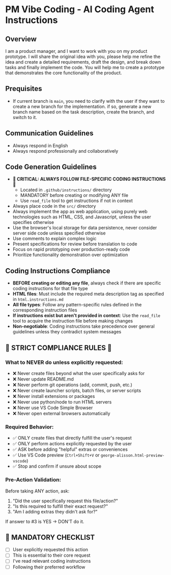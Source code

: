 # PM Vibe Coding  - AI Coding Agent Instructions

## Overview

I am a product manager, and I want to work with you on my product prototype. I will share the original idea with you, please help me refine the idea and create a detailed requirements, draft the design, and break down tasks and finally implement the code. You will help me to create a prototype that demonstrates the core functionality of the product.

## Prequisites

- If current branch is `main`, you need to clarify with the user if they want to create a new branch for the implementation. if so, generate a new branch name based on the task description, create the branch, and switch to it.

## Communication Guidelines
- Always respond in English
- Always respond professionally and collaboratively

## Code Generation Guidelines
- **🚨 CRITICAL: ALWAYS FOLLOW FILE-SPECIFIC CODING INSTRUCTIONS 🚨**
  - Located in `.github/instructions/` directory
  - MANDATORY before creating or modifying ANY file
  - Use `read_file` tool to get instructions if not in context
- Always place code in the `src/` directory
- Always implement the app as web application, using purely web technologies such as HTML, CSS, and Javascript, unless the user specifies otherwise
- Use the browser's local storage for data persistence, never consider server side code unless specified otherwise
- Use comments to explain complex logic
- Present specifications for review before translation to code
- Focus on rapid prototyping over production-ready code
- Prioritize functionality demonstration over optimization

## Coding Instructions Compliance
- **BEFORE creating or editing any file**, always check if there are specific coding instructions for that file type
- **HTML files**: Must include the required meta description tag as specified in `html.instructions.md`
- **All file types**: Follow any pattern-specific rules defined in the corresponding instruction files
- **If instructions exist but aren't provided in context**: Use the `read_file` tool to acquire the instruction file before making changes
- **Non-negotiable**: Coding instructions take precedence over general guidelines unless they contradict system messages

## 🚨 STRICT COMPLIANCE RULES 🚨

### What to NEVER do unless explicitly requested:
- ❌ Never create files beyond what the user specifically asks for
- ❌ Never update README.md
- ❌ Never perform git operations (add, commit, push, etc.)
- ❌ Never create launcher scripts, batch files, or server scripts
- ❌ Never install extensions or packages
- ❌ Never use python/node to run HTML servers
- ❌ Never use VS Code Simple Browser
- ❌ Never open external browsers automatically

### Required Behavior:
- ✅ ONLY create files that directly fulfill the user's request
- ✅ ONLY perform actions explicitly requested by the user
- ✅ ASK before adding "helpful" extras or conveniences
- ✅ Use VS Code preview (`Ctrl+Shift+V` or `george-alisson.html-preview-vscode`)
- ✅ Stop and confirm if unsure about scope

### Pre-Action Validation:
Before taking ANY action, ask:
1. "Did the user specifically request this file/action?"
2. "Is this required to fulfill their exact request?"
3. "Am I adding extras they didn't ask for?"

If answer to #3 is YES → DON'T do it.

## 🎯 MANDATORY CHECKLIST
- [ ] User explicitly requested this action
- [ ] This is essential to their core request
- [ ] I've read relevant coding instructions
- [ ] Following their preferred workflow